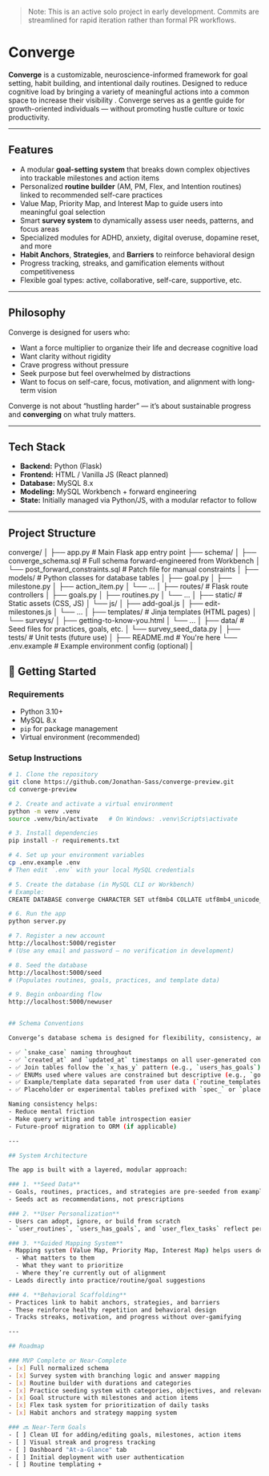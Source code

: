 
> Note: This is an active solo project in early development. Commits are streamlined for rapid iteration rather than formal PR workflows.

# Converge

**Converge** is a customizable, neuroscience-informed framework for goal setting, habit building, and intentional daily routines. Designed to reduce cognitive load by bringing a variety of meaningful actions into a common space to increase their visibility . Converge serves as a gentle guide for growth-oriented individuals — without promoting hustle culture or toxic productivity.

---

## Features

- A modular **goal-setting system** that breaks down complex objectives into trackable milestones and action items
- Personalized **routine builder** (AM, PM, Flex, and Intention routines) linked to recommended self-care practices
- Value Map, Priority Map, and Interest Map to guide users into meaningful goal selection
- Smart **survey system** to dynamically assess user needs, patterns, and focus areas
- Specialized modules for ADHD, anxiety, digital overuse, dopamine reset, and more
- **Habit Anchors**, **Strategies**, and **Barriers** to reinforce behavioral design
- Progress tracking, streaks, and gamification elements without competitiveness
- Flexible goal types: active, collaborative, self-care, supportive, etc.

---

## Philosophy

Converge is designed for users who:
- Want a force multiplier to organize their life and decrease cognitive load
- Want clarity without rigidity
- Crave progress without pressure
- Seek purpose but feel overwhelmed by distractions
- Want to focus on self-care, focus, motivation, and alignment with long-term vision

Converge is not about “hustling harder” — it’s about sustainable progress and **converging** on what truly matters.

---

##  Tech Stack

- **Backend:** Python (Flask)
- **Frontend:** HTML / Vanilla JS (React planned)
- **Database:** MySQL 8.x
- **Modeling:** MySQL Workbench + forward engineering
- **State:** Initially managed via Python/JS, with a modular refactor to follow

---

## Project Structure
converge/
│
├── app.py                      # Main Flask app entry point
├── schema/
│   ├── converge_schema.sql     # Full schema forward-engineered from Workbench
│   └── post_forward_constraints.sql  # Patch file for manual constraints
│
├── models/                     # Python classes for database tables
│   ├── goal.py
│   ├── milestone.py
│   ├── action_item.py
│   └── ...
│
├── routes/                     # Flask route controllers
│   ├── goals.py
│   ├── routines.py
│   └── ...
│
├── static/                     # Static assets (CSS, JS)
│   └── js/
│       ├── add-goal.js
│       ├── edit-milestones.js
│       └── ...
│
├── templates/                  # Jinja templates (HTML pages)
│   └── surveys/
│       ├── getting-to-know-you.html
│       └── ...
│
├── data/                       # Seed files for practices, goals, etc.
│   └── survey_seed_data.py
│
├── tests/                      # Unit tests (future use)
│
├── README.md                   # You're here
└── .env.example                # Example environment config (optional)
|

## 🚀 Getting Started

### Requirements

- Python 3.10+
- MySQL 8.x
- `pip` for package management
- Virtual environment (recommended)

### Setup Instructions

```bash
# 1. Clone the repository
git clone https://github.com/Jonathan-Sass/converge-preview.git
cd converge-preview

# 2. Create and activate a virtual environment
python -m venv .venv
source .venv/bin/activate   # On Windows: .venv\Scripts\activate

# 3. Install dependencies
pip install -r requirements.txt

# 4. Set up your environment variables
cp .env.example .env
# Then edit `.env` with your local MySQL credentials

# 5. Create the database (in MySQL CLI or Workbench)
# Example:
CREATE DATABASE converge CHARACTER SET utf8mb4 COLLATE utf8mb4_unicode_ci;

# 6. Run the app
python server.py

# 7. Register a new account
http://localhost:5000/register
# (Use any email and password – no verification in development)

# 8. Seed the database
http://localhost:5000/seed
# (Populates routines, goals, practices, and template data)

# 9. Begin onboarding flow
http://localhost:5000/newuser


## Schema Conventions

Converge’s database schema is designed for flexibility, consistency, and extensibility.

- ✅ `snake_case` naming throughout
- ✅ `created_at` and `updated_at` timestamps on all user-generated content
- ✅ Join tables follow the `x_has_y` pattern (e.g., `users_has_goals`)
- ✅ ENUMs used where values are constrained but descriptive (e.g., `goal_type`, `routine_type`)
- ✅ Example/template data separated from user data (`routine_templates` vs `user_routines`)
- ✅ Placeholder or experimental tables prefixed with `spec_` or `placeholder_` for clarity

Naming consistency helps:
- Reduce mental friction
- Make query writing and table introspection easier
- Future-proof migration to ORM (if applicable)

---

## System Architecture

The app is built with a layered, modular approach:

### 1. **Seed Data**
- Goals, routines, practices, and strategies are pre-seeded from example/template tables
- Seeds act as recommendations, not prescriptions

### 2. **User Personalization**
- Users can adopt, ignore, or build from scratch
- `user_routines`, `users_has_goals`, and `user_flex_tasks` reflect personal progress

### 3. **Guided Mapping System**
- Mapping system (Value Map, Priority Map, Interest Map) helps users determine:
  - What matters to them
  - What they want to prioritize
  - Where they’re currently out of alignment
- Leads directly into practice/routine/goal suggestions

### 4. **Behavioral Scaffolding**
- Practices link to habit anchors, strategies, and barriers
- These reinforce healthy repetition and behavioral design
- Tracks streaks, motivation, and progress without over-gamifying

---

## Roadmap

### MVP Complete or Near-Complete
- [x] Full normalized schema
- [x] Survey system with branching logic and answer mapping
- [x] Routine builder with durations and categories
- [x] Practice seeding system with categories, objectives, and relevance scores
- [x] Goal structure with milestones and action items
- [x] Flex task system for prioritization of daily tasks
- [x] Habit anchors and strategy mapping system

### 🔜 Near-Term Goals
- [ ] Clean UI for adding/editing goals, milestones, action items
- [ ] Visual streak and progress tracking
- [ ] Dashboard "At-a-Glance" tab
- [ ] Initial deployment with user authentication
- [ ] Routine templating +
